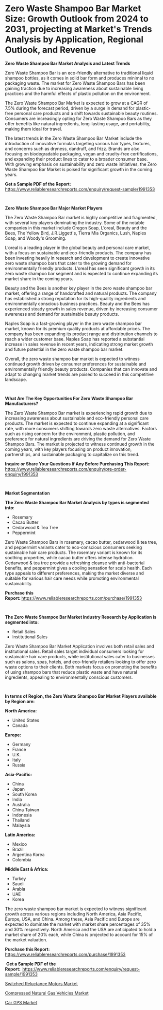 <p><h1>Zero Waste Shampoo Bar Market Size: Growth Outlook from 2024 to 2031, projecting at Market's Trends Analysis by Application, Regional Outlook, and Revenue</h1></p><p><strong>Zero Waste Shampoo Bar Market Analysis and Latest Trends</strong></p>
<p><p>Zero Waste Shampoo Bar is an eco-friendly alternative to traditional liquid shampoo bottles, as it comes in solid bar form and produces minimal to no packaging waste. The market for Zero Waste Shampoo Bars has been gaining traction due to increasing awareness about sustainable living practices and the harmful effects of plastic pollution on the environment.</p><p>The Zero Waste Shampoo Bar Market is expected to grow at a CAGR of 7.5% during the forecast period, driven by a surge in demand for plastic-free personal care products and a shift towards sustainable beauty routines. Consumers are increasingly opting for Zero Waste Shampoo Bars as they offer benefits like natural ingredients, long-lasting usage, and portability, making them ideal for travel.</p><p>The latest trends in the Zero Waste Shampoo Bar Market include the introduction of innovative formulas targeting various hair types, textures, and concerns such as dryness, dandruff, and frizz. Brands are also focusing on biodegradable packaging, vegan and cruelty-free certifications, and expanding their product lines to cater to a broader consumer base. With growing emphasis on sustainability and zero waste initiatives, the Zero Waste Shampoo Bar Market is poised for significant growth in the coming years.</p></p>
<p><strong>Get a Sample PDF of the Report:&nbsp;</strong> <a href="https://www.reliableresearchreports.com/enquiry/request-sample/1991353">https://www.reliableresearchreports.com/enquiry/request-sample/1991353</a></p>
<p>&nbsp;</p>
<p><strong>Zero Waste Shampoo Bar Major Market Players</strong></p>
<p><p>The Zero Waste Shampoo Bar market is highly competitive and fragmented, with several key players dominating the industry. Some of the notable companies in this market include Oregon Soap, L’oreal, Beauty and the Bees, The Yellow Bird, J.R.Liggett's, Tierra Mia Organics, Lush, Naples Soap, and Woody's Grooming.</p><p>L’oreal is a leading player in the global beauty and personal care market, with a focus on sustainable and eco-friendly products. The company has been investing heavily in research and development to create innovative zero waste shampoo bars that cater to the growing demand for environmentally friendly products. L’oreal has seen significant growth in its zero waste shampoo bar segment and is expected to continue expanding its market share in the coming years.</p><p>Beauty and the Bees is another key player in the zero waste shampoo bar market, offering a range of handcrafted and natural products. The company has established a strong reputation for its high-quality ingredients and environmentally conscious business practices. Beauty and the Bees has experienced steady growth in sales revenue, driven by increasing consumer awareness and demand for sustainable beauty products.</p><p>Naples Soap is a fast-growing player in the zero waste shampoo bar market, known for its premium quality products at affordable prices. The company has been expanding its product range and distribution channels to reach a wider customer base. Naples Soap has reported a substantial increase in sales revenue in recent years, indicating strong market growth and future potential in the zero waste shampoo bar market.</p><p>Overall, the zero waste shampoo bar market is expected to witness continued growth driven by consumer preferences for sustainable and environmentally friendly beauty products. Companies that can innovate and adapt to changing market trends are poised to succeed in this competitive landscape.</p></p>
<p>&nbsp;</p>
<p><strong>What Are The Key Opportunities For Zero Waste Shampoo Bar Manufacturers?</strong></p>
<p><p>The Zero Waste Shampoo Bar market is experiencing rapid growth due to increasing awareness about sustainable and eco-friendly personal care products. The market is expected to continue expanding at a significant rate, with more consumers shifting towards zero waste alternatives. Factors such as rising concern for the environment, plastic pollution, and preference for natural ingredients are driving the demand for Zero Waste Shampoo Bars. The market is projected to witness continued growth in the coming years, with key players focusing on product innovation, partnerships, and sustainable packaging to capitalize on this trend.</p></p>
<p><strong>Inquire or Share Your Questions If Any Before Purchasing This Report:</strong> <a href="https://www.reliableresearchreports.com/enquiry/pre-order-enquiry/1991353">https://www.reliableresearchreports.com/enquiry/pre-order-enquiry/1991353</a></p>
<p>&nbsp;</p>
<p><strong>Market Segmentation</strong></p>
<p><strong>The Zero Waste Shampoo Bar Market Analysis by types is segmented into:</strong></p>
<p><ul><li>Rosemary</li><li>Cacao Butter</li><li>Cedarwood & Tea Tree</li><li>Peppermint</li></ul></p>
<p><p>Zero Waste Shampoo Bars in rosemary, cacao butter, cedarwood & tea tree, and peppermint variants cater to eco-conscious consumers seeking sustainable hair care products. The rosemary variant is known for its soothing properties, while cacao butter offers intense hydration. Cedarwood & tea tree provide a refreshing cleanse with anti-bacterial benefits, and peppermint gives a cooling sensation for scalp health. Each type appeals to different preferences, making the market diverse and suitable for various hair care needs while promoting environmental sustainability.</p></p>
<p><strong>Purchase this Report:&nbsp;</strong><a href="https://www.reliableresearchreports.com/purchase/1991353">https://www.reliableresearchreports.com/purchase/1991353</a></p>
<p>&nbsp;</p>
<p><strong>The Zero Waste Shampoo Bar Market Industry Research by Application is segmented into:</strong></p>
<p><ul><li>Retail Sales</li><li>Institutional Sales</li></ul></p>
<p><p>Zero Waste Shampoo Bar Market Application involves both retail sales and institutional sales. Retail sales target individual consumers looking for sustainable hair care products, while institutional sales cater to businesses such as salons, spas, hotels, and eco-friendly retailers looking to offer zero waste options to their clients. Both markets focus on promoting the benefits of using shampoo bars that reduce plastic waste and have natural ingredients, appealing to environmentally conscious customers.</p></p>
<p>&nbsp;</p>
<p><strong>In terms of Region, the Zero Waste Shampoo Bar Market Players available by Region are:</strong></p>
<p>
    <p> <strong> North America: </strong>
        <ul>
            <li>United States</li>
            <li>Canada</li>
        </ul>
        </p> 
    <p> <strong> Europe: </strong>
        <ul>
            <li>Germany</li>
            <li>France</li>
            <li>U.K.</li>
            <li>Italy</li>
            <li>Russia</li>
        </ul>
        </p> 
    <p> <strong> Asia-Pacific: </strong>
        <ul>
            <li>China</li>
            <li>Japan</li>
            <li>South Korea</li>
            <li>India</li>
            <li>Australia</li>
            <li>China Taiwan</li>
            <li>Indonesia</li>
            <li>Thailand</li>
            <li>Malaysia</li>
        </ul>
        </p> 
    <p> <strong> Latin America: </strong>
        <ul>
            <li>Mexico</li>
            <li>Brazil</li>
            <li>Argentina Korea</li>
            <li>Colombia</li>
        </ul>
        </p> 
    <p> <strong> Middle East & Africa: </strong>
        <ul>
            <li>Turkey</li>
            <li>Saudi</li>
            <li>Arabia</li>
            <li>UAE</li>
            <li>Korea</li>
        </ul>
    </p>
    </p>
<p><p>The zero waste shampoo bar market is expected to witness significant growth across various regions including North America, Asia Pacific, Europe, USA, and China. Among these, Asia Pacific and Europe are expected to dominate the market with market share percentages of 35% and 30% respectively. North America and the USA are anticipated to hold a market share of 20% each, while China is projected to account for 15% of the market valuation.</p></p>
<p><strong>Purchase this Report: </strong><a href="https://www.reliableresearchreports.com/purchase/1991353">https://www.reliableresearchreports.com/purchase/1991353</a></p>
<p>&nbsp;<strong>Get a Sample PDF of the Report:&nbsp;&nbsp;</strong><a href="https://www.reliableresearchreports.com/enquiry/request-sample/1991353">https://www.reliableresearchreports.com/enquiry/request-sample/1991353</a></p>
<p><strong></strong></p>
<p><p><a href="https://copper-carbon-84f.notion.site/Switched-Reluctance-Motors-Market-Size-and-Growth-Market-Segmentation-Regional-and-Country-Breakdo-de04df103b234cee8d4b738f84903be4">Switched Reluctance Motors Market</a></p><p><a href="https://circular-yam-9b9.notion.site/Compressed-Natural-Gas-Vehicles-Market-Challenges-Opportunities-and-Growth-Drivers-and-Major-Mark-d0d3faf936d44dd8a5cd328b14a780aa">Compressed Natural Gas Vehicles Market</a></p><p><a href="https://cedar-agate-3da.notion.site/Car-GPS-Market-Size-Growth-and-Forecast-from-2024-2031-0b105e239a5748d3aa6ee09e10e187a9">Car GPS Market</a></p></p>